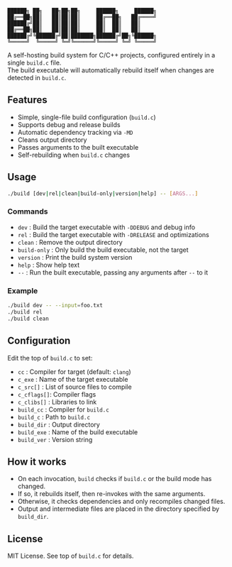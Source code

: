 ```
██████╗ ██╗   ██╗██╗██╗     ██████╗     ██████╗
██╔══██╗██║   ██║██║██║     ██╔══██╗   ██╔════╝
██████╔╝██║   ██║██║██║     ██║  ██║   ██║     
██╔══██╗██║   ██║██║██║     ██║  ██║   ██║     
██████╔╝╚██████╔╝██║███████╗██████╔╝██╗╚██████╗
╚═════╝  ╚═════╝ ╚═╝╚══════╝╚═════╝ ╚═╝ ╚═════╝
```

A self-hosting build system for C/C++ projects, configured entirely in a single `build.c` file.  
The build executable will automatically rebuild itself when changes are detected in `build.c`.

## Features

- Simple, single-file build configuration (`build.c`)
- Supports debug and release builds
- Automatic dependency tracking via `-MD`
- Cleans output directory
- Passes arguments to the built executable
- Self-rebuilding when `build.c` changes

## Usage

```sh
./build [dev|rel|clean|build-only|version|help] -- [ARGS...]
```

### Commands

- `dev`         : Build the target executable with `-DDEBUG` and debug info
- `rel`         : Build the target executable with `-DRELEASE` and optimizations
- `clean`       : Remove the output directory
- `build-only`  : Only build the build executable, not the target
- `version`     : Print the build system version
- `help`        : Show help text
- `--`          : Run the built executable, passing any arguments after `--` to it

### Example

```sh
./build dev -- --input=foo.txt
./build rel
./build clean
```

## Configuration

Edit the top of `build.c` to set:

- `cc`        : Compiler for target (default: `clang`)
- `c_exe`     : Name of the target executable
- `c_src[]`   : List of source files to compile
- `c_cflags[]`: Compiler flags
- `c_clibs[]` : Libraries to link
- `build_cc`  : Compiler for `build.c`
- `build_c`   : Path to `build.c`
- `build_dir` : Output directory
- `build_exe` : Name of the build executable
- `build_ver` : Version string

## How it works

- On each invocation, `build` checks if `build.c` or the build mode has changed.
- If so, it rebuilds itself, then re-invokes with the same arguments.
- Otherwise, it checks dependencies and only recompiles changed files.
- Output and intermediate files are placed in the directory specified by `build_dir`.

## License

MIT License. See top of `build.c` for details.
